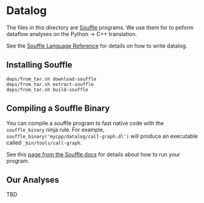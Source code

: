 # Datalog

The files in this directory are [Souffle](https://souffle-lang.github.io/)
programs. We use them for to peform dataflow analyses on the Python -> C++
translation.

See the [Souffle Language Reference](https://souffle-lang.github.io/program) for
details on how to write datalog.

## Installing Souffle

```
deps/from_tar.sh download-souffle
deps/from_tar.sh extract-souffle
deps/from_tar.sh build-souffle
```

## Compiling a Souffle Binary

You can compile a souffle program to fast native code with the `souffle_binary`
ninja rule. For example, `souffle_binary('mycpp/datalog/call-graph.dl')` will
produce an executable called `_bin/tools/call-graph`.

See this [page from the Souffle docs](https://souffle-lang.github.io/execute)
for details about how to run your program.

## Our Analyses

TBD
